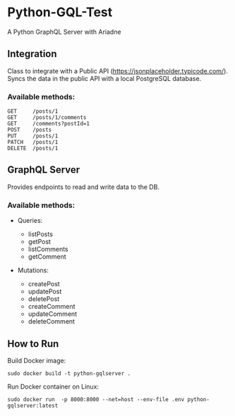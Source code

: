 # Python-GQL-Test
A Python GraphQL Server with Ariadne

## Integration

Class to integrate with a Public API (https://jsonplaceholder.typicode.com/). Syncs the data in the public API with a local PostgreSQL database.

### Available methods:

```GET 	/posts
GET 	/posts/1
GET 	/posts/1/comments
GET 	/comments?postId=1
POST 	/posts
PUT 	/posts/1
PATCH 	/posts/1
DELETE 	/posts/1
```
## GraphQL Server

Provides endpoints to read and write data to the DB. 

### Available methods:

- Queries: 
    - listPosts
    - getPost
    - listComments
    - getComment

- Mutations:
    - createPost
    - updatePost
    - deletePost
    - createComment
    - updateComment
    - deleteComment

## How to Run

Build Docker image:

```
sudo docker build -t python-gqlserver .
```

Run Docker container on Linux:

```
sudo docker run  -p 8000:8000 --net=host --env-file .env python-gqlserver:latest
```